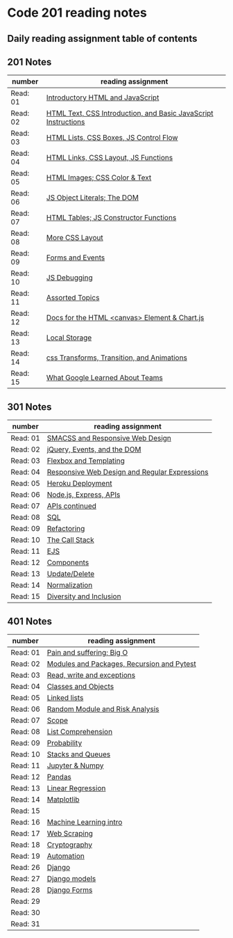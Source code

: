 # Code 201 reading notes

## Daily reading assignment table of contents

## 201 Notes

| number   | reading assignment                                                                                                  |
| -------- | ------------------------------------------------------------------------------------------------------------------- |
| Read: 01 | [Introductory HTML and JavaScript](https://will-ing.github.io/reading-notes/class-01)                               |
| Read: 02 | [HTML Text, CSS Introduction, and Basic JavaScript Instructions](https://will-ing.github.io/reading-notes/class-02) |
| Read: 03 | [HTML Lists, CSS Boxes, JS Control Flow](https://will-ing.github.io/reading-notes/class-03)                         |
| Read: 04 | [HTML Links, CSS Layout, JS Functions](https://will-ing.github.io/reading-notes/class-04)                           |
| Read: 05 | [HTML Images; CSS Color & Text](https://will-ing.github.io/reading-notes/class-05)                                  |
| Read: 06 | [JS Object Literals; The DOM](https://will-ing.github.io/reading-notes/class-06)                                    |
| Read: 07 | [HTML Tables; JS Constructor Functions](https://will-ing.github.io/reading-notes/class-07)                          |
| Read: 08 | [More CSS Layout](https://will-ing.github.io/reading-notes/class-08)                                                |
| Read: 09 | [Forms and Events](https://will-ing.github.io/reading-notes/class-09)                                               |
| Read: 10 | [JS Debugging](https://will-ing.github.io/reading-notes/class-10)                                                   |
| Read: 11 | [Assorted Topics](https://will-ing.github.io/reading-notes/class-11)                                                |
| Read: 12 | [Docs for the HTML \<canvas> Element & Chart.js](https://will-ing.github.io/reading-notes/class-12)                 |
| Read: 13 | [Local Storage](https://will-ing.github.io/reading-notes/class-13)                                                  |
| Read: 14 | [css Transforms, Transition, and Animations](https://will-ing.github.io/reading-notes/class-14)                     |
| Read: 15 | [What Google Learned About Teams](https://will-ing.github.io/reading-notes/class-15)                                |

## 301 Notes

| number   | reading assignment                                                                                          |
| -------- | ----------------------------------------------------------------------------------------------------------- |
| Read: 01 | [SMACSS and Responsive Web Design](https://will-ing.github.io/reading-notes/301-notes/read-01)              |
| Read: 02 | [jQuery, Events, and the DOM](https://will-ing.github.io/reading-notes/301-notes/read-02)                   |
| Read: 03 | [ Flexbox and Templating](https://will-ing.github.io/reading-notes/301-notes/read-03)                       |
| Read: 04 | [Responsive Web Design and Regular Expressions](https://will-ing.github.io/reading-notes/301-notes/read-04) |
| Read: 05 | [Heroku Deployment](https://will-ing.github.io/reading-notes/301-notes/read-05)                             |
| Read: 06 | [Node.js, Express, APIs](https://will-ing.github.io/reading-notes/301-notes/read-06)                        |
| Read: 07 | [APIs continued](https://will-ing.github.io/reading-notes/301-notes/read-07)                                |
| Read: 08 | [SQL](https://will-ing.github.io/reading-notes/301-notes/read-08)                                           |
| Read: 09 | [Refactoring](https://will-ing.github.io/reading-notes/301-notes/read-09)                                   |
| Read: 10 | [The Call Stack](https://will-ing.github.io/reading-notes/301-notes/read-10)                                |
| Read: 11 | [EJS](https://will-ing.github.io/reading-notes/301-notes/read-11)                                           |
| Read: 12 | [Components](https://will-ing.github.io/reading-notes/301-notes/read-12)                                    |
| Read: 13 | [Update/Delete](https://will-ing.github.io/reading-notes/301-notes/read-13)                                 |
| Read: 14 | [Normalization](https://will-ing.github.io/reading-notes/301-notes/read-14)                                 |
| Read: 15 | [Diversity and Inclusion](https://will-ing.github.io/reading-notes/301-notes/read-15)                       |

## 401 Notes

| number   | reading assignment                                                                                         |
| -------- | ---------------------------------------------------------------------------------------------------------- |
| Read: 01 | [Pain and suffering; Big O](https://will-ing.github.io/reading-notes/401-notes/class-01)                   |
| Read: 02 | [Modules and Packages, Recursion and Pytest ](https://will-ing.github.io/reading-notes/401-notes/class-02) |
| Read: 03 | [Read, write and exceptions](https://will-ing.github.io/reading-notes/401-notes/class-03)                  |
| Read: 04 | [Classes and Objects](https://will-ing.github.io/reading-notes/401-notes/class-04)                         |
| Read: 05 | [Linked lists](https://will-ing.github.io/reading-notes/401-notes/class-05)                                |
| Read: 06 | [Random Module and Risk Analysis](https://will-ing.github.io/reading-notes/401-notes/class-06)             |
| Read: 07 | [Scope](https://will-ing.github.io/reading-notes/401-notes/class-07)                                       |
| Read: 08 | [List Comprehension](https://will-ing.github.io/reading-notes/401-notes/class-08)                          |
| Read: 09 | [Probability](https://will-ing.github.io/reading-notes/401-notes/class-09)                                 |
| Read: 10 | [Stacks and Queues](https://will-ing.github.io/reading-notes/401-notes/class-10)                           |
| Read: 11 | [Jupyter & Numpy](https://will-ing.github.io/reading-notes/401-notes/class-11)                             |
| Read: 12 | [Pandas](https://will-ing.github.io/reading-notes/401-notes/class-12)                                      |
| Read: 13 | [Linear Regression](https://will-ing.github.io/reading-notes/401-notes/class-13)                           |
| Read: 14 | [Matplotlib](https://will-ing.github.io/reading-notes/401-notes/class-14)                                  |
| Read: 15 | [](https://will-ing.github.io/reading-notes/401-notes/class-15)                                            |
| Read: 16 | [Machine Learning intro](https://will-ing.github.io/reading-notes/401-notes/class-16)                      |
| Read: 17 | [Web Scraping](https://will-ing.github.io/reading-notes/401-notes/class-17)                                |
| Read: 18 | [Cryptography](https://will-ing.github.io/reading-notes/401-notes/class-18)                                |
| Read: 19 | [Automation](https://will-ing.github.io/reading-notes/401-notes/class-19)                                  |
| Read: 26 | [Django](https://will-ing.github.io/reading-notes/401-notes/class-26)                                      |
| Read: 27 | [Django models](https://will-ing.github.io/reading-notes/401-notes/class-27)                               |
| Read: 28 | [Django Forms](https://will-ing.github.io/reading-notes/401-notes/class-28)                                |
| Read: 29 | [](https://will-ing.github.io/reading-notes/401-notes/class-29)                                            |
| Read: 30 | [](https://will-ing.github.io/reading-notes/401-notes/class-30)                                            |
| Read: 31 | [](https://will-ing.github.io/reading-notes/401-notes/class-31)                                            |
